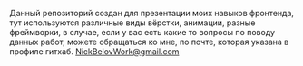 Данный репозиторий создан для презентации моих навыков фронтенда, тут используются различные виды вёрстки, анимации, разные фреймворки, в случае, если у вас есть какие то вопросы по поводу данных работ, можете обращаться ко мне, по почте, которая указана в профиле гитхаб. NickBelovWork@gmail.com